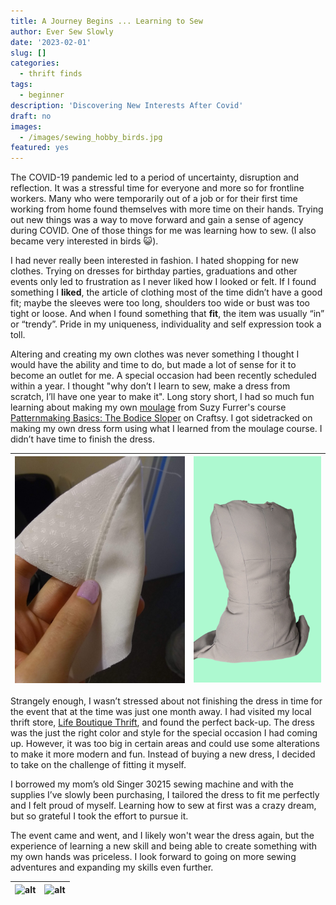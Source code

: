 ```yaml
---
title: A Journey Begins ... Learning to Sew
author: Ever Sew Slowly
date: '2023-02-01'
slug: []
categories:
  - thrift finds
tags:
  - beginner
description: 'Discovering New Interests After Covid'
draft: no
images:
  - /images/sewing_hobby_birds.jpg
featured: yes
---
```


The COVID-19 pandemic led to a period of uncertainty, disruption and reflection. It was a stressful time for everyone and more so for frontline workers. Many who were temporarily out of a job or for their first time working from home found themselves with more time on their hands. Trying out new things was a way to move forward and gain a sense of agency during COVID. One of those things for me was learning how to sew. (I also became very interested in birds 😺). 

<!---[example bird pattern fabric](sewing_hobby_birds.jpg "*In pursuit of the perfect bird pattern fabric*")
|-|-| -->

I had never really been interested in fashion. I hated shopping for new clothes. Trying on dresses for birthday parties, graduations and other events only led to frustration as I never liked how I looked or felt. If I found something I **liked**, the article of clothing most of the time didn’t have a good fit; maybe the sleeves were too long, shoulders too wide or bust was too tight or loose. And when I found something that **fit**, the item was usually “in” or “trendy”. Pride in my uniqueness, individuality and self expression took a toll.  

Altering and creating my own clothes was never something I thought I would have the ability and time to do, but made a lot of sense for it to become an outlet for me. A special occasion had been recently scheduled within a year. I thought "why don’t I learn to sew, make a dress from scratch, I’ll have one year to make it". Long story short, I had so much fun learning about making my own [moulage](https://www.craftsy.com/post/moulage-sewing-techniques/) from Suzy Furrer's course [Patternmaking Basics: The Bodice Sloper](https://www.craftsy.com/class/patternmaking-basics-the-bodice-sloper/) on Craftsy. I got sidetracked on making my own dress form using what I learned from the moulage course. I didn’t have time to finish the dress.

|![alt](first_time_understitching.jpg) | ![alt](dressform_mint.png)|
|-|-|

Strangely enough, I wasn’t stressed about not finishing the dress in time for the event that at the time was just one month away. I had visited my local thrift store, [Life Boutique Thrift](https://www.instagram.com/lifevintageandthrift/), and found the perfect back-up. The dress was the just the right color and style for the special occasion I had coming up. However, it was too big in certain areas and could use some alterations to make it more modern and fun. Instead of buying a new dress, I decided to take on the challenge of fitting it myself.

I borrowed my mom’s old Singer 30215 sewing machine and with the supplies I’ve slowly been purchasing, I tailored the dress to fit me perfectly and I felt proud of myself. Learning how to sew at first was a crazy dream, but so grateful I took the effort to pursue it.

The event came and went, and I likely won't wear the dress again, but the experience of learning a new skill and being able to create something with my own hands was priceless. I look forward to going on more sewing adventures and expanding my skills even further.

|![alt](eventphoto2.jpg) | ![alt](eventphoto3.jpg)|
|-|-|
